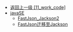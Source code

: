 - [返回上一级 [11_work_code]](11_work_code/)
- [javaSE](11_work_code/javaSE/)
  - [FastJson_Jackson2](11_work_code/javaSE/FastJson_Jackson2.md)
  - [FastJson迁移至Jackson](11_work_code/javaSE/FastJson迁移至Jackson.md)
